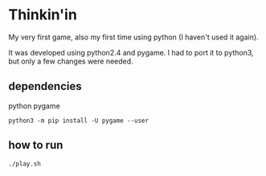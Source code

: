 # Thinkin'in

My very first game, also my first time using python (I haven't used it again).

It was developed using python2.4 and pygame.
I had to port it to python3, but only a few changes were needed.

## dependencies

python
pygame

```
python3 -m pip install -U pygame --user
```

## how to run

```sh
./play.sh
```
